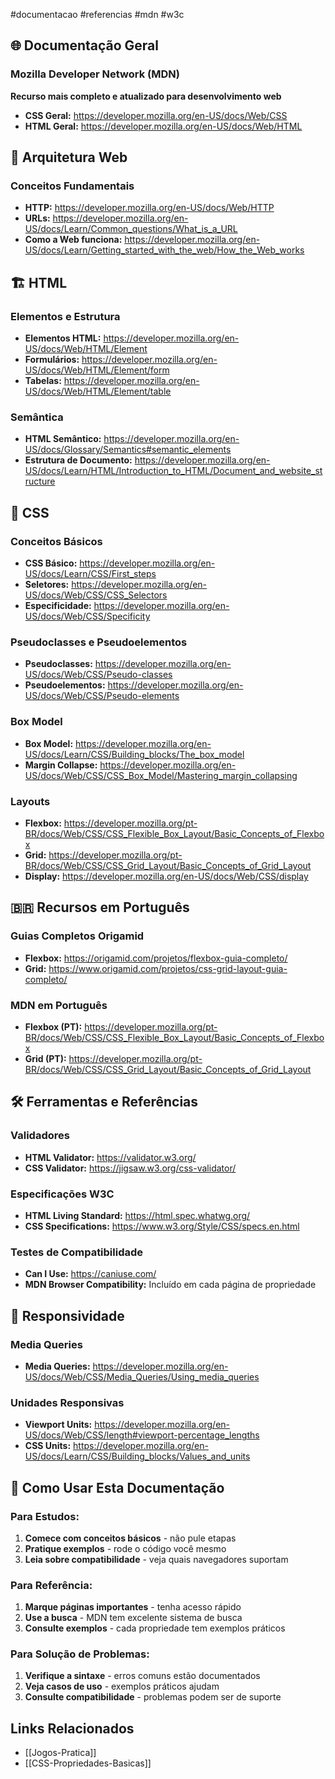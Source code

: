 #documentacao #referencias #mdn #w3c

## 🌐 Documentação Geral

### Mozilla Developer Network (MDN)
**Recurso mais completo e atualizado para desenvolvimento web**

- **CSS Geral:** https://developer.mozilla.org/en-US/docs/Web/CSS
- **HTML Geral:** https://developer.mozilla.org/en-US/docs/Web/HTML

## 📐 Arquitetura Web

### Conceitos Fundamentais
- **HTTP:** https://developer.mozilla.org/en-US/docs/Web/HTTP
- **URLs:** https://developer.mozilla.org/en-US/docs/Learn/Common_questions/What_is_a_URL
- **Como a Web funciona:** https://developer.mozilla.org/en-US/docs/Learn/Getting_started_with_the_web/How_the_Web_works

## 🏗️ HTML

### Elementos e Estrutura
- **Elementos HTML:** https://developer.mozilla.org/en-US/docs/Web/HTML/Element
- **Formulários:** https://developer.mozilla.org/en-US/docs/Web/HTML/Element/form
- **Tabelas:** https://developer.mozilla.org/en-US/docs/Web/HTML/Element/table

### Semântica
- **HTML Semântico:** https://developer.mozilla.org/en-US/docs/Glossary/Semantics#semantic_elements
- **Estrutura de Documento:** https://developer.mozilla.org/en-US/docs/Learn/HTML/Introduction_to_HTML/Document_and_website_structure

## 🎨 CSS

### Conceitos Básicos
- **CSS Básico:** https://developer.mozilla.org/en-US/docs/Learn/CSS/First_steps
- **Seletores:** https://developer.mozilla.org/en-US/docs/Web/CSS/CSS_Selectors
- **Especificidade:** https://developer.mozilla.org/en-US/docs/Web/CSS/Specificity

### Pseudoclasses e Pseudoelementos
- **Pseudoclasses:** https://developer.mozilla.org/en-US/docs/Web/CSS/Pseudo-classes
- **Pseudoelementos:** https://developer.mozilla.org/en-US/docs/Web/CSS/Pseudo-elements

### Box Model
- **Box Model:** https://developer.mozilla.org/en-US/docs/Learn/CSS/Building_blocks/The_box_model
- **Margin Collapse:** https://developer.mozilla.org/en-US/docs/Web/CSS/CSS_Box_Model/Mastering_margin_collapsing

### Layouts
- **Flexbox:** https://developer.mozilla.org/pt-BR/docs/Web/CSS/CSS_Flexible_Box_Layout/Basic_Concepts_of_Flexbox
- **Grid:** https://developer.mozilla.org/pt-BR/docs/Web/CSS/CSS_Grid_Layout/Basic_Concepts_of_Grid_Layout
- **Display:** https://developer.mozilla.org/en-US/docs/Web/CSS/display

## 🇧🇷 Recursos em Português

### Guias Completos Origamid
- **Flexbox:** https://origamid.com/projetos/flexbox-guia-completo/
- **Grid:** https://www.origamid.com/projetos/css-grid-layout-guia-completo/

### MDN em Português
- **Flexbox (PT):** https://developer.mozilla.org/pt-BR/docs/Web/CSS/CSS_Flexible_Box_Layout/Basic_Concepts_of_Flexbox
- **Grid (PT):** https://developer.mozilla.org/pt-BR/docs/Web/CSS/CSS_Grid_Layout/Basic_Concepts_of_Grid_Layout

## 🛠️ Ferramentas e Referências

### Validadores
- **HTML Validator:** https://validator.w3.org/
- **CSS Validator:** https://jigsaw.w3.org/css-validator/

### Especificações W3C
- **HTML Living Standard:** https://html.spec.whatwg.org/
- **CSS Specifications:** https://www.w3.org/Style/CSS/specs.en.html

### Testes de Compatibilidade
- **Can I Use:** https://caniuse.com/
- **MDN Browser Compatibility:** Incluído em cada página de propriedade

## 📱 Responsividade

### Media Queries
- **Media Queries:** https://developer.mozilla.org/en-US/docs/Web/CSS/Media_Queries/Using_media_queries

### Unidades Responsivas
- **Viewport Units:** https://developer.mozilla.org/en-US/docs/Web/CSS/length#viewport-percentage_lengths
- **CSS Units:** https://developer.mozilla.org/en-US/docs/Learn/CSS/Building_blocks/Values_and_units

## 🎯 Como Usar Esta Documentação

### Para Estudos:
1. **Comece com conceitos básicos** - não pule etapas
2. **Pratique exemplos** - rode o código você mesmo
3. **Leia sobre compatibilidade** - veja quais navegadores suportam

### Para Referência:
1. **Marque páginas importantes** - tenha acesso rápido
2. **Use a busca** - MDN tem excelente sistema de busca
3. **Consulte exemplos** - cada propriedade tem exemplos práticos

### Para Solução de Problemas:
1. **Verifique a sintaxe** - erros comuns estão documentados
2. **Veja casos de uso** - exemplos práticos ajudam
3. **Consulte compatibilidade** - problemas podem ser de suporte

## Links Relacionados
- [[Jogos-Pratica]]
- [[CSS-Propriedades-Basicas]]